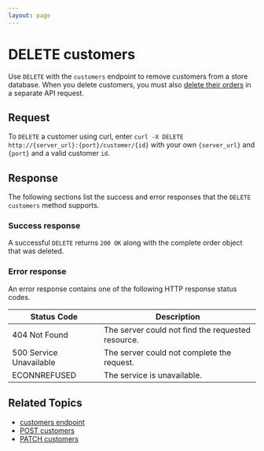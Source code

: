 ```yaml
---
layout: page
---
```


# DELETE customers

Use `DELETE` with the `customers` endpoint to remove customers from a store database. When you delete customers, you must also [delete their orders](delete-orders.md) in a separate API request.

## Request

To `DELETE` a customer using curl, enter `curl -X DELETE http://{server_url}:{port}/customer/{id}` with your own `{server_url}` and `{port}` and a valid customer `id`.

## Response

The following sections list the success and error responses that the `DELETE customers` method supports.

### Success response

A successful `DELETE` returns `200 OK` along with the complete order object that was deleted.

### Error response

An error response contains one of the following HTTP response status codes.

| Status Code             | Description                                       |
|-------------------------|---------------------------------------------------|
| 404 Not Found           | The server could not find the requested resource. |
| 500 Service Unavailable | The server could not complete the request.        |
| ECONNREFUSED            | The service is unavailable.                      |

## Related Topics

* [customers endpoint](customers.md)
* [POST customers](post-customers.md)
* [PATCH customers](patch-customers.md)
